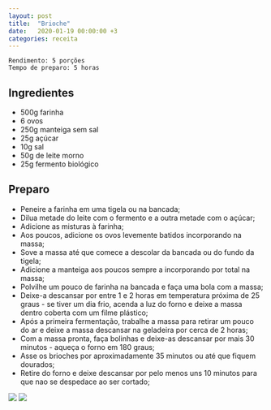 ```yaml
---
layout: post
title:  "Brioche"
date:   2020-01-19 00:00:00 +3
categories: receita
---
```


```
Rendimento: 5 porções
Tempo de preparo: 5 horas
```

## Ingredientes

- 500g farinha
- 6 ovos
- 250g manteiga sem sal
- 25g açúcar
- 10g sal
- 50g de leite morno
- 25g fermento biológico

## Preparo

- Peneire a farinha em uma tigela ou na bancada;
- Dilua metade do leite com o fermento e a outra metade com o açúcar;
- Adicione as misturas à farinha;
- Aos poucos, adicione os ovos levemente batidos incorporando na massa;
- Sove a massa até que comece a descolar da bancada ou do fundo da tigela;
- Adicione a manteiga aos poucos sempre a incorporando por total na massa;
- Polvilhe um pouco de farinha na bancada e faça uma bola com a massa;
- Deixe-a descansar por entre 1 e 2 horas em temperatura próxima de 25 graus - se tiver um dia frio, acenda a luz do forno e deixe a massa dentro coberta com um filme plástico;
- Após a primeira fermentação, trabalhe a massa para retirar um pouco do ar e deixe a massa descansar na geladeira por cerca de 2 horas;
- Com a massa pronta, faça bolinhas e deixe-as descansar por mais 30 minutos - aqueça o forno em 180 graus;
- Asse os brioches por aproximadamente 35 minutos ou até que fiquem dourados;
- Retire do forno e deixe descansar por pelo menos uns 10 minutos para que nao se despedace ao ser cortado;

![](/blogmangiare/assets/images/21_01.jpg)
![](/blogmangiare/assets/images/21_02.jpg)
